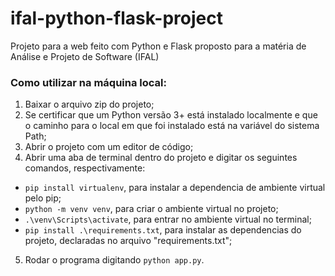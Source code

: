 # ifal-python-flask-project
Projeto para a web feito com Python e Flask proposto para a matéria de Análise e Projeto de Software (IFAL)

### Como utilizar na máquina local:

1. Baixar o arquivo zip do projeto;
2. Se certificar que um Python versão 3+ está instalado localmente e que o caminho para o local em que foi instalado está na variável do sistema Path;
3. Abrir o projeto com um editor de código;
4. Abrir uma aba de terminal dentro do projeto e digitar os seguintes comandos, respectivamente:  

 - ``pip install virtualenv``, para instalar a dependencia de ambiente virtual pelo pip;  
 - ``python -m venv venv``, para criar o ambiente virtual no projeto;  
 - ``.\venv\Scripts\activate``, para entrar no ambiente virtual no terminal;  
 - ``pip install .\requirements.txt``, para instalar as dependencias do projeto, declaradas no arquivo "requirements.txt";  

5. Rodar o programa digitando ``python app.py``.
